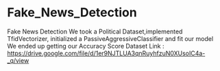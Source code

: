 # Fake_News_Detection
Fake News Detection
We took a Political Dataset,implemented TfidVectorizer, initialized a PassiveAggressiveClassifier and fit our model
We ended up getting our Accuracy Score
  Dataset Link : https://drive.google.com/file/d/1er9NJTLUA3qnRuyhfzuN0XUsoIC4a-_q/view
